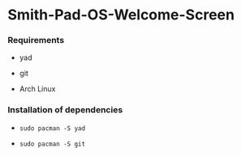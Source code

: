 # Smith-Pad-OS-Welcome-Screen


### Requirements

* yad 

* git

* Arch Linux 




### Installation of dependencies 

* `sudo pacman -S yad`

* `sudo pacman -S git`
